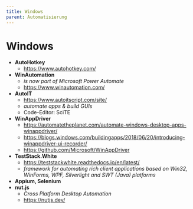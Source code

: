 ```yaml
---
title: Windows
parent: Automatisierung
---
```


# Windows
- **AutoHotkey**
    - <https://www.autohotkey.com/>
- **WinAutomation**
    - *is now part of Microsoft Power Automate*
    - <https://www.winautomation.com/>
- **AutoIT**
    - <https://www.autoitscript.com/site/>
    - *automate apps & build GUIs*
    - Code-Editor: SciTE
- **WinAppDriver**
    - <https://automatetheplanet.com/automate-windows-desktop-apps-winappdriver/>
    - <https://blogs.windows.com/buildingapps/2018/06/20/introducing-winappdriver-ui-recorder/>
    - <https://github.com/Microsoft/WinAppDriver>
- **TestStack.White**
    - <https://teststackwhite.readthedocs.io/en/latest/>
    - *framework for automating rich client applications based on Win32, WinForms, WPF, Silverlight and SWT (Java) platforms*
- **Appium, Selenium**
- **nut.js**
    - *Cross Platform Desktop Automation*
    - <https://nutjs.dev/>
